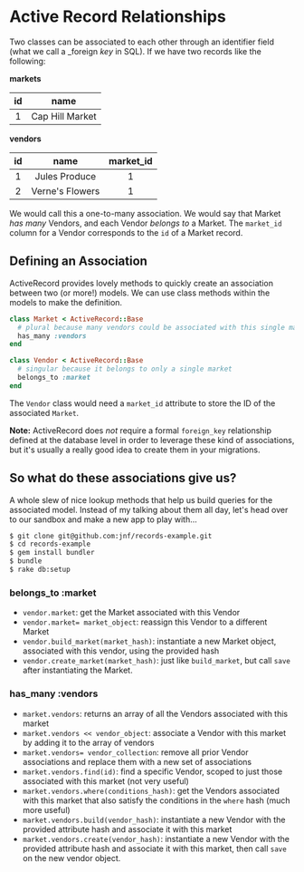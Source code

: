 # Active Record Relationships

Two classes can be associated to each other through an identifier field (what we call a _foreign _key_ in SQL). If we have two records like the following:

__markets__

|id|name|
|:----:|:-----:|
|1| Cap Hill Market|

__vendors__

|id|name|market_id|
|:----:|:-----:|:---:|
|1| Jules Produce|1|
|2| Verne's Flowers|1|

We would call this a one-to-many association. We would say that Market _has many_ Vendors, and each Vendor _belongs to_ a Market. The `market_id` column for a Vendor corresponds to the `id`
of a Market record.

## Defining an Association

ActiveRecord provides lovely methods to quickly create an association between two (or more!) models. We can use class methods within the models to make the definition.

```ruby
class Market < ActiveRecord::Base
  # plural because many vendors could be associated with this single market
  has_many :vendors
end
```

```ruby
class Vendor < ActiveRecord::Base
  # singular because it belongs to only a single market
  belongs_to :market
end
```

The `Vendor` class would need a `market_id` attribute to store the ID of the associated `Market`.

__Note:__ ActiveRecord does _not_ require a formal `foreign_key` relationship defined at the database level in order to leverage these kind of associations, but it's usually a really good idea to create them in your migrations.

## So what do these associations give us?

A whole slew of nice lookup methods that help us build queries for the associated model. Instead of my talking about them all day, let's head over to our sandbox and make a new app to play with...

```bash
$ git clone git@github.com:jnf/records-example.git
$ cd records-example
$ gem install bundler
$ bundle
$ rake db:setup
```

### belongs_to :market
- `vendor.market`: get the Market associated with this Vendor
- `vendor.market= market_object`: reassign this Vendor to a different Market
- `vendor.build_market(market_hash)`: instantiate a new Market object, associated with this vendor, using the provided hash
- `vendor.create_market(market_hash)`: just like `build_market`, but call `save` after instantiating the Market.

### has_many :vendors
- `market.vendors`: returns an array of all the Vendors associated with this market
- `market.vendors << vendor_object`: associate a Vendor with this market by adding it to the array of vendors
- `market.vendors= vendor_collection`: remove all prior Vendor associations and replace them with a new set of associations
- `market.vendors.find(id)`: find a specific Vendor, scoped to just those associated with this market (not very useful)
- `market.vendors.where(conditions_hash)`: get the Vendors associated with this market that also satisfy the conditions in the `where` hash (much more useful)
- `market.vendors.build(vendor_hash)`: instantiate a new Vendor with the provided attribute hash and associate it with this market
- `market.vendors.create(vendor_hash)`: instantiate a new Vendor with the provided attribute hash
and associate it with this market, then call `save` on the new vendor object.
